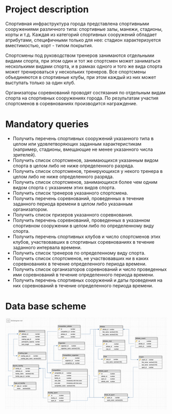 # Project description
Спортивная инфраструктура города представлена спортивными сооружениями различного типа: спортивные залы, манежи, стадионы, корты и т.д. Каждая из категорий спортивных сооружений обладает атрибутами, специфичными только для нее: стадион характеризуется вместимостью, корт - типом покрытия.

Спортсмены под руководством тренеров занимаются отдельными видами спорта, при этом один и тот же спортсмен может заниматься несколькими видами спорта, и в рамках одного и того же вида спорта может тренироваться у нескольких тренеров. Все спортсмены объединяются в спортивные клубы, при этом каждый из них может выступать только за один клуб.

Организаторы соревнований проводят состязания по отдельным видам спорта на спортивных сооружениях города. По результатам участия спортсменов в соревнованиях производится награждение.

# Mandatory queries
* Получить перечень спортивных сооружений указанного типа в целом или удовлетворяющих заданным характеристикам (например, стадионы, вмещающие не менее указанного числа зрителей).
* Получить список спортсменов, занимающихся указанным видом спорта в целом либо не ниже определенного разряда.
* Получить список спортсменов, тренирующихся у некого тренера в целом либо не ниже определенного разряда.
* Получить список спортсменов, занимающихся более чем одним видом спорта с указанием этих видов спорта.
* Получить список тренеров указанного спортсмена.
* Получить перечень соревнований, проведенных в течение заданного периода времени в
целом либо указанным организатором.
* Получить список призеров указанного соревнования.
* Получить перечень соревнований, проведенных в указанном спортивном сооружении в
целом либо по определенному виду спорта.
* Получить перечень спортивных клубов и число спортсменов этих клубов, участвовавших в
спортивных соревнованиях в течение заданного интервала времени.
* Получить список тренеров по определенному виду спорта.
* Получить список спортсменов, не участвовавших ни в каких соревнованиях в течение
определенного периода времени.
* Получить список организаторов соревнований и число проведенных ими соревнований в
течение определенного периода времени.
* Получить перечень спортивных сооружений и даты проведения на них соревнований в
течение определенного периода времени.

# Data base scheme
![alt text](https://github.com/punch-bob/DBCourseProject/blob/main/db-scheme.jpg)